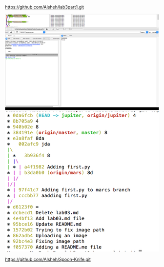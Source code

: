 https://github.com/Alsheh/lab3part1.git


![Hassan](1.png)
![Hassan](2.png)

https://github.com/Alsheh/Spoon-Knife.git